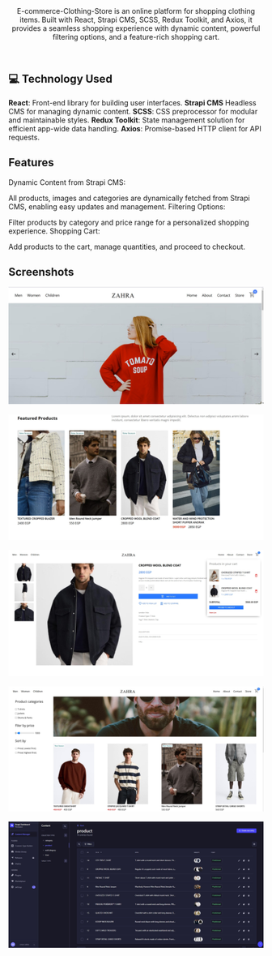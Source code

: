 <div align="center">

  <br/>
  <br/>
  <p>
    E-commerce-Clothing-Store is an online platform for shopping clothing items. Built with React, Strapi CMS, SCSS, Redux Toolkit, and Axios, it provides a seamless shopping experience with dynamic content, powerful filtering options, and a feature-rich shopping cart.   
  </p>
</div>
</br>

## 💻 Technology Used

**React**: Front-end library for building user interfaces.
**Strapi CMS** Headless CMS for managing dynamic content.
**SCSS**: CSS preprocessor for modular and maintainable styles.
**Redux Toolkit**: State management solution for efficient app-wide data handling.
**Axios**: Promise-based HTTP client for API requests.

## Features

Dynamic Content from Strapi CMS:

All products, images and categories are dynamically fetched from Strapi CMS, enabling easy updates and management.
Filtering Options:

Filter products by category and price range for a personalized shopping experience.
Shopping Cart:

Add products to the cart, manage quantities, and proceed to checkout.

## Screenshots

![Homepage Screenshot](./public/Screenshots/home.jpg)
</br>
</br>
![Featured Products](./public/Screenshots/featured.jpg)
</br>
</br>
![Product Page](./public/Screenshots/product.jpg)
</br>
</br>
![Category Page](./public/Screenshots/Men.jpg)
</br>
</br>
![Strapi Dashboard](./public/Screenshots/dashboard.jpg)
</br>
</br>

<br/>
